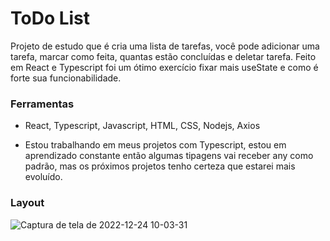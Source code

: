 
<h1> ToDo List </h1>

Projeto de estudo que é cria uma lista de tarefas, você pode adicionar uma tarefa, marcar como feita, quantas estão concluídas e deletar tarefa.
Feito em React e Typescript foi um ótimo exercício fixar mais useState e como é forte sua funcionabilidade.

<h3> Ferramentas </h3>

 - React, Typescript, Javascript, HTML, CSS, Nodejs, Axios
 
 - Estou trabalhando em meus projetos com Typescript, estou em aprendizado constante então algumas tipagens vai receber any como padrão, mas os próximos  projetos tenho certeza que estarei mais evoluído.

<h3> Layout </h3>

![Captura de tela de 2022-12-24 10-03-31](https://user-images.githubusercontent.com/82332461/209437477-4956d0f6-c758-41ea-a6da-306e029847b2.png)
